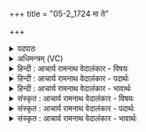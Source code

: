 +++
title = "05-2_1724 मा ते"

+++
<details><summary>पदपाठः</summary>

मा꣢। ते꣣। रा꣡धा꣢꣯ꣳसि। मा। ते꣣। ऊत꣡यः꣢। व꣣सो। अस्मा꣢न्। क꣡दा꣢꣯। च꣢। न꣢। द꣣भन्। वि꣡श्वा꣢꣯। च꣣। नः। उपमिमीहि꣢। उ꣣प। मिमीहि꣢। मा꣣नुष। व꣡सू꣢꣯नि। च꣣र्षणि꣡भ्यः꣢। आ। १७२४।
</details>

<details><summary>अधिमन्त्रम् (VC)</summary>

- इन्द्रः
- गोतमो राहूगणः
- बार्हतः प्रगाथः (विषमा बृहती, समा सतोबृहती)
- पञ्चमः
</details>

<details><summary>हिन्दी : आचार्य रामनाथ वेदालंकार - विषयः</summary>

अगले मन्त्र में फिर उन्हीं को संबोधन किया गया है।
</details>

<details><summary>हिन्दी : आचार्य रामनाथ वेदालंकार - पदार्थः</summary>

पदार्थान्वयभाषाः -  हे (वसो) निवासप्रद जगदीश्वर वा आचार्य ! (मा) न तो (ते) आपके (राधांसि) अहिंसा,सत्य आदि ऐश्वर्य और (मा) न ही (ते) आपकी (ऊतयः) रक्षाएँ (अस्मान्) हम आपके उपासकों वा आपके शिष्यों को (कदा चन) कभी भी (आदभन्) अपनी प्राप्ति से वञ्चित करें। हे (मानुष) मनुष्यों के हितकर्ता ! (चर्षणिभ्यः नः) हम मानवों को,आप (विश्वा च वसूनि) सभी ऐश्वर्य धन,धान्य,विद्या,दीर्घायुष्य,अभ्युदय,निःश्रेयस आदि (आ उपमिमीहि) चारों ओर से प्राप्त कराओ ॥२॥
</details>

<details><summary>हिन्दी : आचार्य रामनाथ वेदालंकार - भावार्थः</summary>

भावार्थभाषाः -  मनुष्यों को चाहिए कि परमात्मा और आचार्य का सेवन करके सब दिव्य ऐश्वर्य, सब योगविभूतियाँ और सब रक्षाएँ प्राप्त करें ॥२॥ इस खण्ड में जीवात्मा, परमात्मा, उपासक और गुरु-शिष्यों के विषयों का वर्णन होने से इस खण्ड की पूर्व खण्ड के साथ सङ्गति है ॥ उन्नीसवें अध्याय में प्रथम खण्ड समाप्त ॥
</details>

<details><summary>संस्कृत : आचार्य रामनाथ वेदालंकार - विषयः</summary>

अथ पुनस्तानेव सम्बोध्येते।
</details>

<details><summary>संस्कृत : आचार्य रामनाथ वेदालंकार - पदार्थः</summary>

पदार्थान्वयभाषाः -  हे (वसो) वासयितः जगदीश्वर आचार्य वा ! (मा) नैव (ते)तव (राधांसि) अहिंसासत्यादीनि ऐश्वर्याणि, (मा) नापि च (ते) तव (ऊतयः) रक्षाः (अस्मान्) त्वदुपासकान् त्वच्छिष्यांश्च (कदा चन) कदापि (आदभन्) वञ्चितान् कुर्वन्तु। हे (मानुष) मनुर्भ्यः मनुष्येभ्यः हितप्रद ! (चर्षणिभ्यः नः) मानवेभ्यः अस्मभ्यम् त्वम् (विश्वा च वसूनि) विश्वानि च ऐश्वर्याणि धनधान्यविद्यादीर्घायुष्याभ्युदयनिःश्रेयसादीनि (आ उपमिमीहि) समन्ततः उपप्रापय।[आदभन्,आङ्पूर्वो दभु दम्भे,लेटि प्रथमबहुवचने रूपम्। मिमीहि,माङ् माने शब्दे च,जुहोत्यादिः]॥२॥२
</details>

<details><summary>संस्कृत : आचार्य रामनाथ वेदालंकार - भावार्थः</summary>

भावार्थभाषाः -  परमात्मानमाचार्यं च संसेव्य सर्वाणि दिव्यैश्वर्याणि सर्वा योगविभूतयः सकलानि रक्षणानि च जनैः प्राप्तव्यानि ॥३॥ अस्मिन् खण्डे जीवात्मनः परमात्मन उपासकानां गुरुशिष्ययोश्च विषयाणां वर्णनादेतत्खण्डस्य पूर्वखण्डेन संगतिरस्ति ॥
</details>